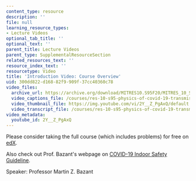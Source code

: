 ```yaml
---
content_type: resource
description: ''
file: null
learning_resource_types:
- Lecture Videos
optional_tab_title: ''
optional_text: ''
parent_title: Lecture Videos
parent_type: SupplementalResourceSection
related_resources_text: ''
resource_index_text: ''
resourcetype: Video
title: 'Introduction Video: Course Overview'
uid: 300dd822-d168-82f9-909f-37cc40360c78
video_files:
  archive_url: https://archive.org/download/MITRES10.S95F20/MITRES_10_S95F20_0000_300k.mp4
  video_captions_file: /courses/res-10-s95-physics-of-covid-19-transmission-fall-2020/91741cb94463554392a7a0ebed8d7c26_2Y__Z_PgAxQ.vtt
  video_thumbnail_file: https://img.youtube.com/vi/2Y__Z_PgAxQ/default.jpg
  video_transcript_file: /courses/res-10-s95-physics-of-covid-19-transmission-fall-2020/c023101942f001f86b08c6545d767bcf_2Y__Z_PgAxQ.pdf
video_metadata:
  youtube_id: 2Y__Z_PgAxQ
---
```


Please consider taking the full course (which includes problems) for free on [edX](https://www.edx.org/course/physics-of-covid-19-transmission?utm_campaign=mitx&utm_medium=partner-marketing&utm_source=social&utm_content=10.s95x-ocw).

Also check out Prof. Bazant's webpage on [COVID-19 Indoor Safety Guideline](http://web.mit.edu/bazant/www/COVID-19/).

Speaker: Professor Martin Z. Bazant
